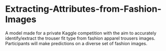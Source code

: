 # Extracting-Attributes-from-Fashion-Images
 
A model made for a private Kaggle competition with the aim to accurately identify/extract the trouser fit type from fashion apparel trousers images. Participants will make predictions on a diverse set of fashion images.
